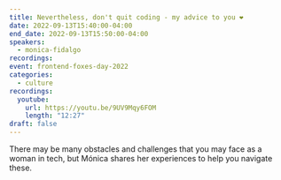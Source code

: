 ```yaml
---
title: Nevertheless, don't quit coding - my advice to you ❤️
date: 2022-09-13T15:40:00-04:00
end_date: 2022-09-13T15:50:00-04:00
speakers:
  - monica-fidalgo
recordings:
event: frontend-foxes-day-2022
categories:
  - culture
recordings:
  youtube:
    url: https://youtu.be/9UV9Mqy6FOM
    length: "12:27"
draft: false
---
```


There may be many obstacles and challenges that you may face as a woman in tech, but Mónica shares her experiences to help you navigate these.
